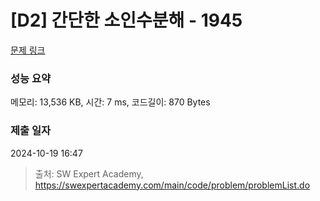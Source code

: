 # [D2] 간단한 소인수분해 - 1945 

[문제 링크](https://swexpertacademy.com/main/code/problem/problemDetail.do?contestProbId=AV5Pl0Q6ANQDFAUq) 

### 성능 요약

메모리: 13,536 KB, 시간: 7 ms, 코드길이: 870 Bytes

### 제출 일자

2024-10-19 16:47



> 출처: SW Expert Academy, https://swexpertacademy.com/main/code/problem/problemList.do